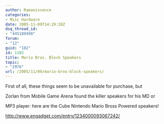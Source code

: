 ```yaml
---
author: Ramaniscence
categories:
- Misc Hardware
date: 2005-11-09T14:29:28Z
dsq_thread_id:
- "445189498"
forum:
- "12"
guid: "182"
id: 1102
title: Mario Bros. Block Speakers
topic:
- "2976"
url: /2005/11/09/mario-bros-block-speakers/
---
```


First of all, these things seem to be unavailable for purchase, but
  
Zorlan from Mobile Game Arena found the killer speakers for his MD or
  
MP3 player: here are the Cube Nintendo Mario Bross Powered speakers!

<a href="http://www.engadget.com/entry/1234000093067242/" target="_blank">http://www.engadget.com/entry/1234000093067242/</a>